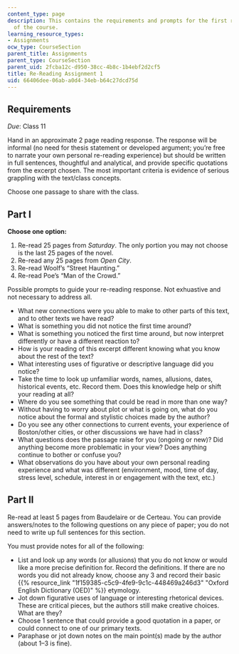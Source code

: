 ```yaml
---
content_type: page
description: This contains the requirements and prompts for the first re-reading assignment
  of the course.
learning_resource_types:
- Assignments
ocw_type: CourseSection
parent_title: Assignments
parent_type: CourseSection
parent_uid: 2fcba12c-d950-38cc-4b8c-1b4ebf2d2cf5
title: Re-Reading Assignment 1
uid: 66406dee-06ab-a0d4-34eb-b64c27dcd75d
---
```


Requirements
------------

_Due_: Class 11

Hand in an approximate 2 page reading response. The response will be informal (no need for thesis statement or developed argument; you’re free to narrate your own personal re-reading experience) but should be written in full sentences, thoughtful and analytical, and provide specific quotations from the excerpt chosen. The most important criteria is evidence of serious grappling with the text/class concepts.

Choose one passage to share with the class. 

Part I
------

**Choose one option:**

1.  Re-read 25 pages from _Saturday_. The only portion you may not choose is the last 25 pages of the novel.
2.  Re-read any 25 pages from _Open City_.
3.  Re-read Woolf’s “Street Haunting.”
4.  Re-read Poe’s “Man of the Crowd.”

Possible prompts to guide your re-reading response. Not exhuastive and not necessary to address all.

*   What new connections were you able to make to other parts of this text, and to other texts we have read?
*   What is something you did not notice the first time around?
*   What is something you noticed the first time around, but now interpret differently or have a different reaction to?
*   How is your reading of this excerpt different knowing what you know about the rest of the text?
*   What interesting uses of figurative or descriptive language did you notice?
*   Take the time to look up unfamiliar words, names, allusions, dates, historical events, etc. Record them. Does this knowledge help or shift your reading at all?
*   Where do you see something that could be read in more than one way?
*   Without having to worry about plot or what is going on, what do you notice about the formal and stylistic choices made by the author?
*   Do you see any other connections to current events, your experience of Boston/other cities, or other discussions we have had in class?
*   What questions does the passage raise for you (ongoing or new)? Did anything become more problematic in your view? Does anything continue to bother or confuse you?
*   What observations do you have about your own personal reading experience and what was different (environment, mood, time of day, stress level, schedule, interest in or engagement with the text, etc.)

Part II
-------

Re-read at least 5 pages from Baudelaire or de Certeau. You can provide answers/notes to the following questions on any piece of paper; you do not need to write up full sentences for this section.

You must provide notes for all of the following:

*   List and look up any words (or allusions) that you do not know or would like a more precise definition for. Record the definitions. If there are no words you did not already know, choose any 3 and record their basic {{% resource_link "1f159385-c5c9-4fe9-9c1c-448469a246d3" "Oxford English Dictionary (OED)" %}} etymology.
*   Jot down figurative uses of language or interesting rhetorical devices. These are critical pieces, but the authors still make creative choices. What are they?
*   Choose 1 sentence that could provide a good quotation in a paper, or could connect to one of our primary texts.
*   Paraphase or jot down notes on the main point(s) made by the author (about 1–3 is fine).